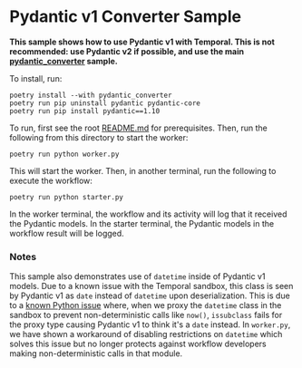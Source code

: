 # Pydantic v1 Converter Sample

**This sample shows how to use Pydantic v1 with Temporal. This is not recommended: use Pydantic v2 if possible, and use the
main [pydantic_converter](../pydantic_converter/README.md) sample.**

To install, run:

    poetry install --with pydantic_converter
    poetry run pip uninstall pydantic pydantic-core
    poetry run pip install pydantic==1.10

To run, first see the root [README.md](../README.md) for prerequisites. Then, run the following from this directory to start the
worker:

    poetry run python worker.py

This will start the worker. Then, in another terminal, run the following to execute the workflow:

    poetry run python starter.py

In the worker terminal, the workflow and its activity will log that it received the Pydantic models. In the starter
terminal, the Pydantic models in the workflow result will be logged.

### Notes

This sample also demonstrates use of `datetime` inside of Pydantic v1 models. Due to a known issue with the Temporal
sandbox, this class is seen by Pydantic v1 as `date` instead of `datetime` upon deserialization. This is due to a
[known Python issue](https://github.com/python/cpython/issues/89010) where, when we proxy the `datetime` class in the
sandbox to prevent non-deterministic calls like `now()`, `issubclass` fails for the proxy type causing Pydantic v1 to think
it's a `date` instead. In `worker.py`, we have shown a workaround of disabling restrictions on `datetime` which solves
this issue but no longer protects against workflow developers making non-deterministic calls in that module.
